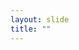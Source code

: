 ```yaml
---
layout: slide
title: ""
---
```


<section data-background-image="assets/images/Slide05.png" data-background-size="70%" data-background-position="center"/>
